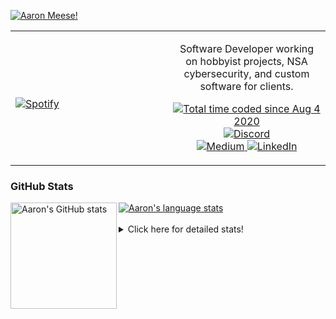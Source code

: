 [![Aaron Meese!](https://user-images.githubusercontent.com/17814535/88975338-a2aabf00-d27f-11ea-963f-8a19608716b4.png)](https://github.com/ajmeese7/readme-ascii "README ASCII")

<!-- Modified from project here: https://github.com/novatorem/novatorem -->
<table width="100%"> 
  <tr>
  <td width="50%">
      
&nbsp; <br> [![Spotify](https://ajmeese7.vercel.app/api/spotify)](https://open.spotify.com/user/ajmeese)

  </td>
  <td width="50%">
    <p align="center">
    Software Developer working on hobbyist projects, NSA cybersecurity, and custom software for clients.
    </p>
    <p align="center">
      <a href="https://wakatime.com/@f726891d-3b02-46cd-9b60-e8c59f9e2b14">
        <img src="https://wakatime.com/badge/user/f726891d-3b02-46cd-9b60-e8c59f9e2b14.svg" alt="Total time coded since Aug 4 2020" title="WakaTime" />
      </a>
      <a href="http://link.aaronmeese.com/discord">
        <img src="https://img.shields.io/badge/discord-ajmeese7%234835-369?style=flat-square&logo=discord&logoColor=white&color=purple" alt="Discord" title="Discord">
      </a>
      <br />
      <a href="https://link.aaronmeese.com/medium">
        <img src="https://img.shields.io/badge/medium-ajmeese7-1DB954?style=flat-square&logo=medium&logoColor=white" alt="Medium" title="Medium">
      </a>
      <a href="https://link.aaronmeese.com/linkedin">
        <img src="https://img.shields.io/badge/linkedIn-aaronmeese-1DB954?style=flat-square&logo=linkedin&logoColor=white&color=blue" alt="LinkedIn" title="LinkedIn">
      </a>
    </p>
  </td>

</table>

[//]: <> (The `&nbsp;` is to have Aphelion take up more space)

### GitHub Stats ###

<a href="https://profile-summary-for-github.com/user/ajmeese7">
  <img align="left" height="170px" src="https://github-readme-stats.vercel.app/api?username=ajmeese7&show_icons=true&line_height=27&count_private=true" alt="Aaron's GitHub stats"/>
  <img src="https://github-readme-stats.vercel.app/api/top-langs/?username=ajmeese7&hide_langs_below=5&layout=compact" alt="Aaron's language stats"/>
</a>

<br />
<br />
<details>
<summary>Click here for detailed stats!</summary>

### :zap: Recent Activity
<!--START_SECTION:activity-->
1. 💪 Opened PR [#123](https://github.com/meeseOS/meeseOS/pull/123) in [meeseOS/meeseOS](https://github.com/meeseOS/meeseOS)
2. ❗️ Opened issue [#122](https://github.com/meeseOS/meeseOS/issues/122) in [meeseOS/meeseOS](https://github.com/meeseOS/meeseOS)
3. 🎉 Merged PR [#74](https://github.com/meese-enterprises/karameese.com/pull/74) in [meese-enterprises/karameese.com](https://github.com/meese-enterprises/karameese.com)
4. ❗️ Opened issue [#73](https://github.com/meese-enterprises/karameese.com/issues/73) in [meese-enterprises/karameese.com](https://github.com/meese-enterprises/karameese.com)
5. ❗️ Opened issue [#559](https://github.com/googlesamples/google-services/issues/559) in [googlesamples/google-services](https://github.com/googlesamples/google-services)
<!--END_SECTION:activity-->

### 🧐 Waka Stats
<!--START_SECTION:waka-->
![Code Time](http://img.shields.io/badge/Code%20Time-1%2C289%20hrs%2021%20mins-blue)

**🐱 My GitHub Data** 

> 🏆 1,207 Contributions in the Year 2022
 > 
> 📦 197.9 kB Used in GitHub's Storage 
 > 
> 💼 Opted to Hire
 > 
> 📜 83 Public Repositories 
 > 
> 🔑 30 Private Repositories  
 > 
**I'm an Early 🐤** 

```text
🌞 Morning    152 commits    █████░░░░░░░░░░░░░░░░░░░░   22.16% 
🌆 Daytime    246 commits    █████████░░░░░░░░░░░░░░░░   35.86% 
🌃 Evening    284 commits    ██████████░░░░░░░░░░░░░░░   41.4% 
🌙 Night      4 commits      ░░░░░░░░░░░░░░░░░░░░░░░░░   0.58%

```
📅 **I'm Most Productive on Tuesday** 

```text
Monday       102 commits    ███░░░░░░░░░░░░░░░░░░░░░░   14.87% 
Tuesday      124 commits    ████░░░░░░░░░░░░░░░░░░░░░   18.08% 
Wednesday    72 commits     ██░░░░░░░░░░░░░░░░░░░░░░░   10.5% 
Thursday     93 commits     ███░░░░░░░░░░░░░░░░░░░░░░   13.56% 
Friday       56 commits     ██░░░░░░░░░░░░░░░░░░░░░░░   8.16% 
Saturday     119 commits    ████░░░░░░░░░░░░░░░░░░░░░   17.35% 
Sunday       120 commits    ████░░░░░░░░░░░░░░░░░░░░░   17.49%

```


📊 **This Week I Spent My Time On** 

```text
⌚︎ Time Zone: America/New_York

💬 Programming Languages: 
JavaScript               9 hrs 18 mins       ███████████████████░░░░░░   78.29% 
Markdown                 51 mins             █░░░░░░░░░░░░░░░░░░░░░░░░   7.24% 
JSON                     38 mins             █░░░░░░░░░░░░░░░░░░░░░░░░   5.47% 
XML                      20 mins             ░░░░░░░░░░░░░░░░░░░░░░░░░   2.81% 
TypeScript               11 mins             ░░░░░░░░░░░░░░░░░░░░░░░░░   1.66%

🐱‍💻 Projects: 
aaronmeese.com           9 hrs 3 mins        ███████████████████░░░░░░   76.15% 
karameese.com            1 hr 36 mins        ███░░░░░░░░░░░░░░░░░░░░░░   13.51% 
vault                    22 mins             ░░░░░░░░░░░░░░░░░░░░░░░░░   3.22% 
osjs-client              18 mins             ░░░░░░░░░░░░░░░░░░░░░░░░░   2.62% 
daedalOS                 11 mins             ░░░░░░░░░░░░░░░░░░░░░░░░░   1.65%

```

**I Mostly Code in JavaScript** 

```text
JavaScript               32 repos            ████████████░░░░░░░░░░░░░   47.76% 
HTML                     9 repos             ███░░░░░░░░░░░░░░░░░░░░░░   13.43% 
Python                   6 repos             ██░░░░░░░░░░░░░░░░░░░░░░░   8.96% 
Java                     4 repos             █░░░░░░░░░░░░░░░░░░░░░░░░   5.97% 
CSS                      3 repos             █░░░░░░░░░░░░░░░░░░░░░░░░   4.48%

```



 Last Updated on 20/09/2022 16:04:25 UTC
<!--END_SECTION:waka-->
</details>
